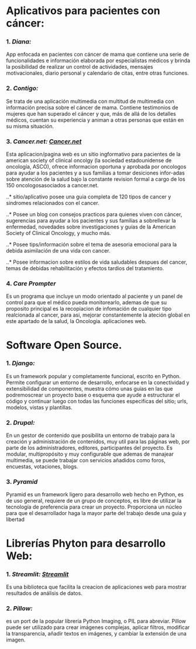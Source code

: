 # Aplicativos para pacientes con cáncer:

### 1. *Diana:*

App enfocada en pacientes con cáncer de mama que contiene una serie de funcionalidades e información elaborada
por especialistas médicos y brinda la posibilidad de realizar un control de actividades, mensajes motivacionales,
diario personal y calendario de citas, entre otras funciones.

### 2. *Contigo:*

Se trata de una aplicación multimedia con multitud de multimedia con información precisa sobre el cáncer de mama.
Contiene testimonios de mujeres que han superado el cáncer y que, más de allá de los detalles médicos, cuentan su
experiencia y animan a otras personas que están en su misma situación.

### 3. *Cancer.net: [Cancer.net](https://www.cancer.net/ "Cancer.Net")*

Esta aplicacion/pagina web es un sitio ingformativo para pacientes de la american society of clinical oncolgy (la
sociedad estadounidense de oncología, ASCO), ofrece informacion oportuna y aprobada por oncologos para ayudar a los 
pacientes y a sus familias a tomar desiciones infor-adas sobre atención de la salud bajo la constante revision 
formal a cargo de los 150 oncologosasociados a cancer.net.

..* sitio/aplicativo posee una guia completa de 120 tipos de cancer y sindromes relacionados con el cancer.

..* Posee un blog con consejos practicos  para quienes viven con cáncer, sugerencias para ayudar a los pacientes
y sus familias a sobrellevar la enfermedad, novedades sobre investigaciones y guías de la American Society of 
Clinical Oncology, y mucho más.

..* Posee tips/información sobre el tema de asesoria emocional para la debida asimilación de una vida con cancer.

..* Posee informacion sobre estilos de vida saludables despues del cancer, temas de debidas rehabilitación y efectos
tardios del tratamiento.

### 4. *Care Prompter*
Es un programa que incluye un modo orientado al paciente y un panel de control para que el médico pueda monitorearlo, 
ademas de que su proposito principal es la recopiacion de infomación de cualquier tipo realcionada al cancer, para asi,
mejorar constantemente la ateción global en este apartado de la salud, la Oncologia. aplicaciones web.

# Software Open Source.

### 1. *Django:* 
Es un framework popular y completamente funcional, escrito en Python. Permite configurar un entorno de desarrollo,
enfocarse en  la conectividad y extensibilidad de componentes, muestra cómo unas guias en las que podremoscrear un
proyecto base o esquema que ayude a estructurar el código y continuar luego con todas las funciones especificas del
sitio; urls, modelos, vistas y plantillas.

### 2. *Drupal:*
En un gestor de contenido que posibilita un entorno de trabajo para la creación y administración de contenidos,
muy util para las páginas web, por parte de los administradores, editores, participantes del proyecto. Es modular,
multipropósito y muy configurable  que ademas de manajear multimedia, se puede trabajar con servicios añadidos como
foros, encuestas, votaciones, blogs.
### 3. *Pyramid*

Pyramid es un framework ligero para desarrollo web hecho en Python, es de uso general, requiere de un grupo de conceptos,
es libre de utilizar la tecnología de  preferencia para crear un proyecto.
Proporciona un núcleo para que el desarrollador haga la mayor parte del trabajo desde una guia y libertad

# Librerías Phyton para desarrollo Web:

### 1. *Streamlit: [Streamlit](https://streamlit.io/ "StreamLit")*

Es una biblioteca que facilita la creacion de aplicaciones web para mostrar resultados de análisis 
de datos.

### 2. *Pillow:*

es un port de la popular librería Python Imaging, o PIL para abreviar. Pillow puede ser utilizado 
para crear imágenes complejas, aplicar filtros, modificar la transparencia, añadir textos en imágenes, y
cambiar la extensión de una imagen.




